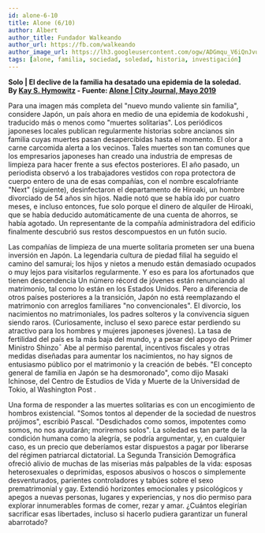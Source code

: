```yaml
---
id: alone-6-10
title: Alone (6/10)
author: Albert
author_title: Fundador Walkeando
author_url: https://fb.com/walkeando
author_image_url: https://lh3.googleusercontent.com/ogw/ADGmqu_V6iQnJvuIOUFQJ8ebZQW6vvBd8lk0fipmF92Z
tags: [alone, familia, sociedad, soledad, historia, investigación]
---
```


**Solo | El declive de la familia ha desatado una epidemia de la soledad.**  
**By [Kay S. Hymowitz](https://www.city-journal.org/contributor/kay-s-hymowitz_90) - Fuente: [Alone | City Journal, Mayo 2019](https://www.city-journal.org/decline-of-family-loneliness-epidemic)**

Para una imagen más completa del "nuevo mundo valiente sin familia", considere Japón, un país ahora en medio de una epidemia de kodokushi , traducido más o menos como "muertes solitarias". Los periódicos japoneses locales publican regularmente historias sobre ancianos sin familia cuyas muertes pasan desapercibidas hasta el momento. El olor a carne carcomida alerta a los vecinos. Tales muertes son tan comunes que los empresarios japoneses han creado una industria de empresas de limpieza para hacer frente a sus efectos posteriores. El año pasado, un periodista observó a los trabajadores vestidos con ropa protectora de cuerpo entero de una de esas compañías, con el nombre escalofriante "Next" (siguiente), desinfectaron el departamento de Hiroaki, un hombre divorciado de 54 años sin hijos. Nadie notó que se había ido por cuatro meses, e incluso entonces, fue solo porque el dinero de alquiler de Hiroaki, que se había deducido automáticamente de una cuenta de ahorros, se había agotado. Un representante de la compañía administradora del edificio finalmente descubrió sus restos descompuestos en un futón sucio.

Las compañías de limpieza de una muerte solitaria prometen ser una buena inversión en Japón. La legendaria cultura de piedad filial ha seguido el camino del samurai; los hijos y nietos a menudo están demasiado ocupados o muy lejos para visitarlos regularmente. Y eso es para los afortunados que tienen descendencia Un número récord de jóvenes están renunciando al matrimonio, tal como lo están en los Estados Unidos. Pero a diferencia de otros países posteriores a la transición, Japón no está reemplazando el matrimonio con arreglos familiares "no convencionales". El divorcio, los nacimientos no matrimoniales, los padres solteros y la convivencia siguen siendo raros. (Curiosamente, incluso el sexo parece estar perdiendo su atractivo para los hombres y mujeres japoneses jóvenes). La tasa de fertilidad del país es la más baja del mundo, y a pesar del apoyo del Primer Ministro Shinzo¯ Abe al permiso parental, incentivos fiscales y otras medidas diseñadas para aumentar los nacimientos, no hay signos de entusiasmo público por el matrimonio y la creación de bebés. "El concepto general de familia en Japón se ha desmoronado", como dijo Masaki Ichinose, del Centro de Estudios de Vida y Muerte de la Universidad de Tokio, al Washington Post .

Una forma de responder a las muertes solitarias es con un encogimiento de hombros existencial. "Somos tontos al depender de la sociedad de nuestros prójimos", escribió Pascal. "Desdichados como somos, impotentes como somos, no nos ayudarán; moriremos solos". La soledad es tan parte de la condición humana como la alegría, se podría argumentar, y, en cualquier caso, es un precio que deberíamos estar dispuestos a pagar por liberarse del régimen patriarcal dictatorial. La Segunda Transición Demográfica ofreció alivio de muchas de las miserias más palpables de la vida: esposas heterosexuales o deprimidas, esposos abusivos o hoscos o simplemente desventurados, parientes controladores y tabúes sobre el sexo prematrimonial y gay. Extendió horizontes emocionales y psicológicos y apegos a nuevas personas, lugares y experiencias, y nos dio permiso para explorar innumerables formas de comer, rezar y amar. ¿Cuántos elegirían sacrificar esas libertades, incluso si hacerlo pudiera garantizar un funeral abarrotado?